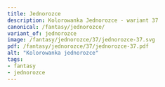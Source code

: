 ```yaml
---
title: Jednorozce
description: Kolorowanka Jednorozce - wariant 37
canonical: /fantasy/jednorozce/
variant_of: jednorozce
image: /fantasy/jednorozce/37/jednorozce-37.svg
pdf: /fantasy/jednorozce/37/jednorozce-37.pdf
alt: "Kolorowanka jednorozce"
tags:
- fantasy
- jednorozce
---
```

